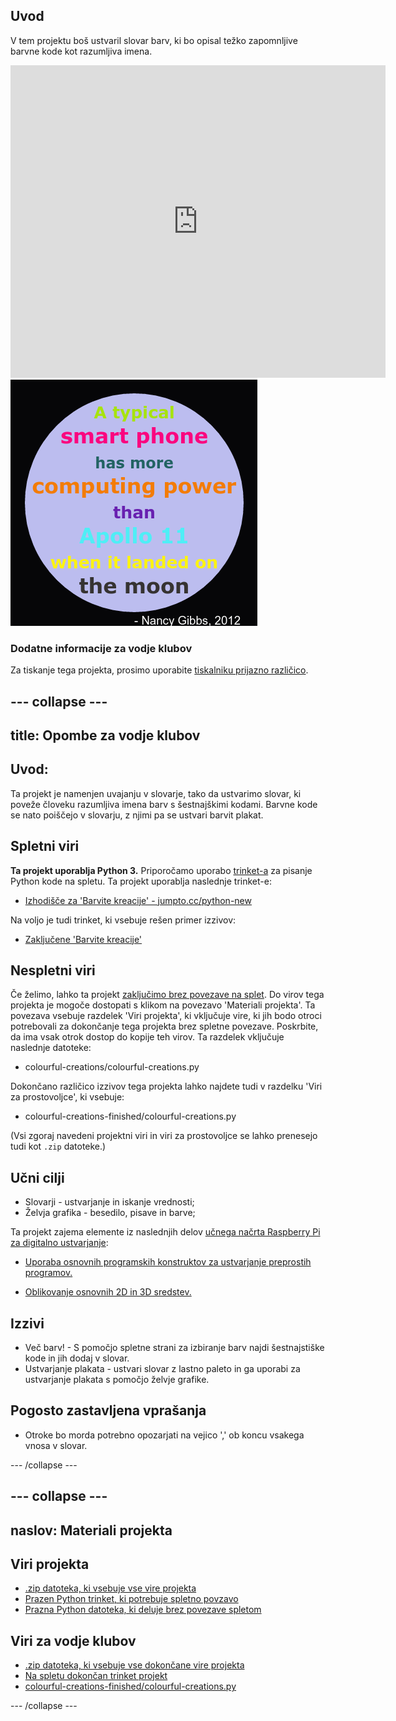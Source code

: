 ## Uvod

V tem projektu boš ustvaril slovar barv, ki bo opisal težko zapomnljive barvne kode kot razumljiva imena.

<div class="trinket">
  <iframe src="https://trinket.io/embed/python/97822f48b7?outputOnly=true&start=result" width="600" height="500" frameborder="0" marginwidth="0" marginheight="0" allowfullscreen>
  </iframe>
  <img src="images/colourful-finished.png">
</div>

### Dodatne informacije za vodje klubov

Za tiskanje tega projekta, prosimo uporabite [tiskalniku prijazno različico](https://projects.raspberrypi.org/en/projects/colourful-creations/print).

## \--- collapse \---

## title: Opombe za vodje klubov

## Uvod:

Ta projekt je namenjen uvajanju v slovarje, tako da ustvarimo slovar, ki poveže človeku razumljiva imena barv s šestnajškimi kodami. Barvne kode se nato poiščejo v slovarju, z njimi pa se ustvari barvit plakat.

## Spletni viri

**Ta projekt uporablja Python 3.** Priporočamo uporabo [trinket-a](https://trinket.io/) za pisanje Python kode na spletu. Ta projekt uporablja naslednje trinket-e:

* [Izhodišče za 'Barvite kreacije' - jumpto.cc/python-new](http://jumpto.cc/python-new)

Na voljo je tudi trinket, ki vsebuje rešen primer izzivov:

* [Zaključene 'Barvite kreacije'](https://trinket.io/python/97822f48b7)

## Nespletni viri

Če želimo, lahko ta projekt [zaključimo brez povezave na splet](https://www.codeclubprojects.org/en-GB/resources/python-working-offline/). Do virov tega projekta je mogoče dostopati s klikom na povezavo 'Materiali projekta'. Ta povezava vsebuje razdelek 'Viri projekta', ki vključuje vire, ki jih bodo otroci potrebovali za dokončanje tega projekta brez spletne povezave. Poskrbite, da ima vsak otrok dostop do kopije teh virov. Ta razdelek vključuje naslednje datoteke:

* colourful-creations/colourful-creations.py

Dokončano različico izzivov tega projekta lahko najdete tudi v razdelku 'Viri za prostovoljce', ki vsebuje:

* colourful-creations-finished/colourful-creations.py

(Vsi zgoraj navedeni projektni viri in viri za prostovoljce se lahko prenesejo tudi kot `.zip` datoteke.)

## Učni cilji

* Slovarji - ustvarjanje in iskanje vrednosti;
* Želvja grafika - besedilo, pisave in barve;

Ta projekt zajema elemente iz naslednjih delov [učnega načrta Raspberry Pi za digitalno ustvarjanje](http://rpf.io/curriculum):

* [Uporaba osnovnih programskih konstruktov za ustvarjanje preprostih programov.](https://www.raspberrypi.org/curriculum/programming/creator)

* [Oblikovanje osnovnih 2D in 3D sredstev.](https://www.raspberrypi.org/curriculum/design/creator)

## Izzivi

* Več barv! - S pomočjo spletne strani za izbiranje barv najdi šestnajstiške kode in jih dodaj v slovar. 
* Ustvarjanje plakata - ustvari slovar z lastno paleto in ga uporabi za ustvarjanje plakata s pomočjo želvje grafike. 

## Pogosto zastavljena vprašanja

* Otroke bo morda potrebno opozarjati na vejico ',' ob koncu vsakega vnosa v slovar. 

\--- /collapse \---

## \--- collapse \---

## naslov: Materiali projekta

## Viri projekta

* [.zip datoteka, ki vsebuje vse vire projekta](resources/colourful-creations-project-resources.zip)
* [Prazen Python trinket, ki potrebuje spletno povzavo](http://jumpto.cc/python-new)
* [Prazna Python datoteka, ki deluje brez povezave spletom](resources/new-new.py)

## Viri za vodje klubov

* [.zip datoteka, ki vsebuje vse dokončane vire projekta](resources/colourful-creations-volunteer-resources.zip)
* [Na spletu dokončan trinket projekt](https://trinket.io/python/97822f48b7)
* [colourful-creations-finished/colourful-creations.py](resources/colourful-creations-finished-colourful-creations.py)

\--- /collapse \---